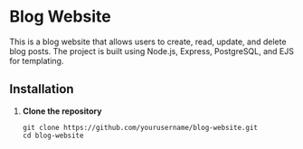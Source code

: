 # Blog Website

This is a blog website that allows users to create, read, update, and delete blog posts. The project is built using Node.js, Express, PostgreSQL, and EJS for templating.

## Installation

1. **Clone the repository**

   ```
   git clone https://github.com/yourusername/blog-website.git
   cd blog-website
